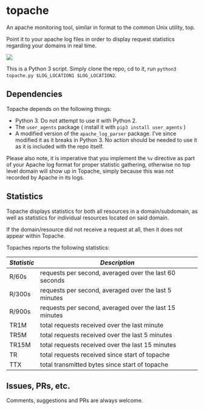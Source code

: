 # topache
An apache monitoring tool, similar in format to the common Unix utility, top. 

Point it to your apache log files in order to display request statistics regarding your domains in real time.

![](https://github.com/scottwilliambeasley/topache/blob/master/render1548913046019.gif)

This is a Python 3 script. 
Simply clone the repo, cd to it, run `python3 topache.py $LOG_LOCATION1 $LOG_LOCATION2`.

## Dependencies

Topache depends on the following things:
- Python 3. Do not attempt to use it with Python 2.
- The `user_agents` package ( install it with `pip3 install user_agents` )
- A modified version of the `apache_log_parser` package. I've since modified it as it breaks in Python 3. No action should be needed to use it as it is included with the repo itself.

Please also note, it is imperative that you implement the `%v` directive as part of your Apache log format for proper statistic gathering, otherwise no top level domain will show up in Topache, simply because this was not recorded by Apache in its logs.

## Statistics

Topache displays statistics for both all resources in a domain/subdomain, as well as statistics for individual resources located on said domain. 

If the domain/resource did not receive a request at all, then it does not appear within Topache.

Topaches reports the following statistics:

| *Statistic* | *Description* |
|--------|-------------|
| R/60s  | requests per second, averaged over the last 60 seconds |
| R/300s | requests per second, averaged over the last 5 minutes |
| R/900s | requests per second, averaged over the last 15 minutes |
| TR1M  | total requests received over the last minute |
| TR5M | total requests received over the last 5 minutes |
| TR15M | total requests received over the last 15 minutes |
| TR     | total requests received since start of topache |
| TTX    | total transmitted bytes since start of topache |




## Issues, PRs, etc.

Comments, suggestions and PRs are always welcome.
